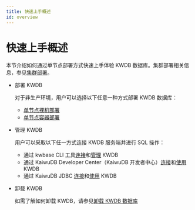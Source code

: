 ```yaml
---
title: 快速上手概述
id: overview
---
```


# 快速上手概述

本节介绍如何通过单节点部署方式快速上手体验 KWDB 数据库。集群部署相关信息，参见[集群部署](../deployment/overview.md)。

- 部署 KWDB

    对于非生产环境，用户可以选择以下任意一种方式部署 KWDB 数据库：

  - [单节点裸机部署](./install-kaiwudb/quickstart-bare-metal.md)
  - [单节点容器部署](./install-kaiwudb/quickstart-docker.md)

- 管理 KWDB

    用户可以采取以下任一方式连接 KWDB 服务端并进行 SQL 操作：

  - 通过 kwbase CLI 工具[连接](./access-kaiwudb/access-kaiwudb-cli.md)和[管理](./use-kaiwudb/use-kaiwudb-cli.md) KWDB
  - 通过 KaiwuDB Developer Center（KaiwuDB 开发者中心）[连接](./access-kaiwudb/access-kaiwudb-kdc.md)和[使用](./use-kaiwudb/use-kaiwudb-kdc.md) KWDB
  - 通过 KaiwuDB JDBC [连接](./access-kaiwudb/access-kaiwudb-jdbc.md)和[使用](./use-kaiwudb/use-kaiwudb-jdbc.md) KWDB

- 卸载 KWDB

  如需了解如何卸载 KWDB，请参见[卸载 KWDB 数据库](./uninstall-kaiwudb/uninstall-db.md)